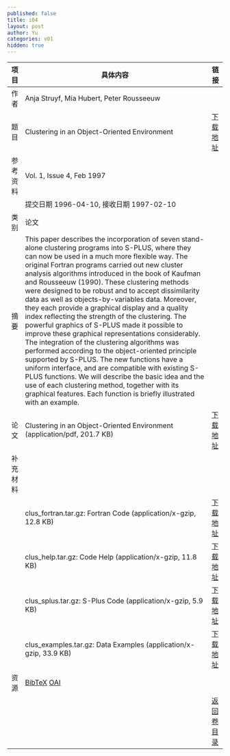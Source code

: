```yaml
---
published: false
title: i04
layout: post
author: Yu
categories: v01
hidden: true
---
```


| 项目 | 具体内容 | 链接 |
|---:|---|---|
| 作者 | Anja Struyf, Mia Hubert, Peter Rousseeuw| |
| 题目 |Clustering in an Object-Oriented Environment | [下载地址](http://www.jstatsoft.org/v01/i04/paper) |
| 参考资料 |Vol. 1, Issue 4, Feb 1997 | |
| | 提交日期 1996-04-10, 接收日期 1997-02-10| | 
| 类别 | 论文| |
| 摘要 | This paper describes the incorporation of seven stand-alone clustering programs into S-PLUS, where they can now be used in a much more flexible way. The original Fortran programs carried out new cluster analysis algorithms introduced in the book of Kaufman and Rousseeuw (1990). These clustering methods were designed to be robust and to accept dissimilarity data as well as objects-by-variables data. Moreover, they each provide a graphical display and a quality index reflecting the strength of the clustering. The powerful graphics of S-PLUS made it possible to improve these graphical representations considerably.  The integration of the clustering algorithms was performed according to the object-oriented principle supported by S-PLUS. The new functions have a uniform interface, and are compatible with existing S-PLUS functions. We will describe the basic idea and the use of each clustering method, together with its graphical features. Each function is briefly illustrated with an example.| |
| 论文 | Clustering in an Object-Oriented Environment  (application/pdf, 201.7 KB)| [下载地址](http://www.jstatsoft.org/v01/i04/paper) |
| 补充材料 | | |
| |clus_fortran.tar.gz: Fortran Code  (application/x-gzip, 12.8 KB)|  [下载地址](http://www.jstatsoft.org/v01/i04/supp/1) |
| |clus_help.tar.gz: Code Help  (application/x-gzip, 11.8 KB)|  [下载地址](http://www.jstatsoft.org/v01/i04/supp/2) |
| |clus_splus.tar.gz: S-Plus Code  (application/x-gzip, 5.9 KB)|  [下载地址](http://www.jstatsoft.org/v01/i04/supp/3) |
| |clus_examples.tar.gz: Data Examples  (application/x-gzip, 33.9 KB)|  [下载地址](http://www.jstatsoft.org/v01/i04/supp/4) |
| 资源 | [BibTeX](http://www.jstatsoft.org/v01/i04/bibtex) [OAI](http://www.jstatsoft.org/oai?verb=GetRecord&identifier=oai.jstatsoft/v01/i04&prefix=oai_dc)| |
| |  | [返回卷目录]({{site.baseurl}}/volume/v01.html) |